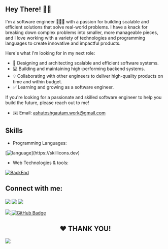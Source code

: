 <h2> Hey There! 👋🏻 </h2>
I'm a software engineer 👨🏻‍💻 with a passion for building scalable and efficient solutions that solve real-world problems. I have a knack for breaking down complex problems into smaller, more manageable pieces, and I love working with a variety of technologies and programming languages to create innovative and impactful products.

Here's what I'm looking for in my next role:

- 🚀 Designing and architecting scalable and efficient software systems.
- 💻 Building and maintaining high-performing backend systems. 
- 💡 Collaborating with other engineers to deliver high-quality products on time and within budget.
- ✅ Learning and growing as a software engineer.

If you're looking for a passionate and skilled software engineer to help you build the future, please reach out to me!

- ✉️ Email: ashutoshgautam.work@gmail.com

## Skills

- Programming Languages:

[![language](https://skillicons.dev/icons?i=cpp,javascript,go,java,python,)](https://skillicons.dev)

- Web Technologies & tools:

[![BackEnd](https://skillicons.dev/icons?i=react,redux,nodejs,express,mongodb,redis,kafka,firebase,aws)](https://skillicons.dev)


## Connect with me: <p align="center">

<a href = "https://www.linkedin.com/in/ashuthe1/"><img src="https://img.icons8.com/fluent/48/000000/linkedin.png"></a>
<a href = "mailto:ashutoshgautam.work@gmail.com"><img src="https://user-images.githubusercontent.com/86846633/236041159-79192d7d-aae1-4114-b657-56c45948d41d.png"></a>
<a href = "https://twitter.com/ashuthe1x"><img src="https://img.icons8.com/fluent/48/000000/twitter.png"></a>

</p>

<a href="https://github.com/ashuthe1/github-profile-views-counter">
    <img src="https://komarev.com/ghpvc/?username=ashuthe1">
</a>
<a href="https://github.com/ashuthe1?tab=followers"><img src="https://img.shields.io/github/followers/ashuthe1?label=Followers&style=social" alt="GitHub Badge"></a>
</p>

<h2 align="center"> ❤ THANK YOU!</h2>
<a href="#connect"> <img src="https://oyepriyansh.pages.dev/838764339942785051.gif"></a>

